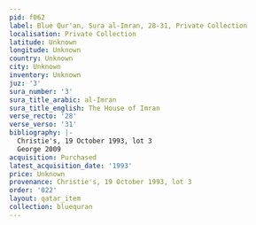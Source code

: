 ```yaml
---
pid: f062
label: Blue Qur'an, Sura al-Imran, 28-31, Private Collection
localisation: Private Collection
latitude: Unknown
longitude: Unknown
country: Unknown
city: Unknown
inventory: Unknown
juz: '3'
sura_number: '3'
sura_title_arabic: al-Imran
sura_title_english: The House of Imran
verse_recto: '28'
verse_verso: '31'
bibliography: |-
  Christie's, 19 October 1993, lot 3
  George 2009
acquisition: Purchased
latest_acquisition_date: '1993'
price: Unknown
provenance: Christie's, 19 October 1993, lot 3
order: '022'
layout: qatar_item
collection: bluequran
---
```

